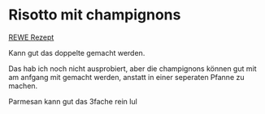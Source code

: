 # Risotto mit champignons

[REWE Rezept](https://www.rewe.de/rezepte/risotto-champignons/)

Kann gut das doppelte gemacht werden.

Das hab ich noch nicht ausprobiert, aber die champignons können gut mit am anfgang mit gemacht werden, anstatt in einer seperaten Pfanne zu machen.

Parmesan kann gut das 3fache rein lul
